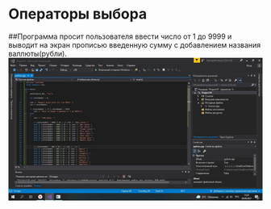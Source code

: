 # Операторы выбора
##Программа просит пользователя ввести число от 1 до 9999 и выводит на экран прописью введенную сумму с добавлением названия валлюты(рубли).
![Изображение alt](https://github.com/daryagent/labprogramm/raw/main/4.jpg)

